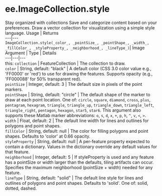  
#  ee.ImageCollection.style
Stay organized with collections  Save and categorize content based on your preferences. 
Draw a vector collection for visualization using a simple style language. Usage | Returns  
---|---  
`ImageCollection.style(_color_, _pointSize_, _pointShape_, _width_, _fillColor_, _styleProperty_, _neighborhood_, _lineType_)`|  Image  
Argument | Type | Details  
---|---|---  
this: `collection` | FeatureCollection | The collection to draw.  
`color` | String, default: "black" | A default color (CSS 3.0 color value e.g., 'FF0000' or 'red') to use for drawing the features. Supports opacity (e.g., 'FF000088' for 50% transparent red).  
`pointSize` | Integer, default: 3 | The default size in pixels of the point markers.  
`pointShape` | String, default: "circle" | The default shape of the marker to draw at each point location. One of: `circle`, `square`, `diamond`, `cross`, `plus`, `pentagram`, `hexagram`, `triangle`, `triangle_up`, `triangle_down`, `triangle_left`, `triangle_right`, `pentagon`, `hexagon`, `star5`, `star6`. This argument also supports these Matlab marker abbreviations: `o`, `s`, `d`, `x`, `+`, `p`, `h`, `^`, `v`, `<`, `>`.  
`width` | Float, default: 2 | The default line width for lines and outlines for polygons and point shapes.  
`fillColor` | String, default: null | The color for filling polygons and point shapes. Defaults to 'color' at 0.66 opacity.  
`styleProperty` | String, default: null | A per-feature property expected to contain a dictionary. Values in the dictionary override any default values for that feature.  
`neighborhood` | Integer, default: 5 | If styleProperty is used and any feature has a pointSize or width larger than the defaults, tiling artifacts can occur. Specifies the maximum neighborhood (pointSize + width) needed for any feature.  
`lineType` | String, default: "solid" | The default line style for lines and outlines of polygons and point shapes. Defaults to 'solid'. One of: solid, dotted, dashed.  
